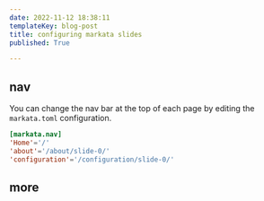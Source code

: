 ```yaml
---
date: 2022-11-12 18:38:11
templateKey: blog-post
title: configuring markata slides
published: True

---
```


## nav

You can change the nav bar at the top of each page by editing the
`markata.toml` configuration.

``` toml
[markata.nav]
'Home'='/'
'about'='/about/slide-0/'
'configuration'='/configuration/slide-0/'
```

## more
